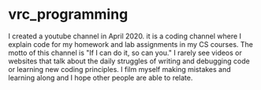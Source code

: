 # vrc_programming
I created a youtube channel in April 2020. it is a coding channel where I explain code for my homework and lab assignments in my CS courses. 
The motto of this channel is "If I can do it, so can you." 
I rarely see videos or websites that talk about the daily struggles of writing and debugging code or learning new coding principles. 
I film myself making mistakes and learning along and I hope other people are able to relate.
